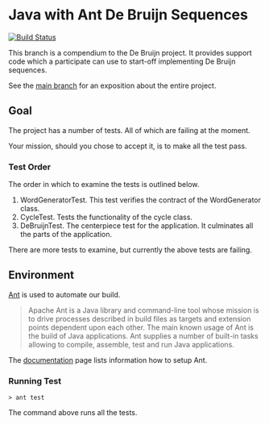 Java with Ant De Bruijn Sequences
===================================

[![Build Status](https://secure.travis-ci.org/dvberkel/debruijn.png?branch=java-ant-finished)](http://travis-ci.org/dvberkel/debruijn)

This branch is a compendium to the De Bruijn project. It provides
support code which a participate can use to start-off implementing De
Bruijn sequences.

See the [main branch](https://github.com/dvberkel/debruijn "Main Branch") 
for an exposition about the entire project.

Goal
----

The project has a number of tests. All of which are failing at the
moment.

Your mission, should you chose to accept it, is to make all the test pass.

### Test Order

The order in which to examine the tests is outlined below.

1. WordGeneratorTest. This test verifies the contract of the WordGenerator class.
2. CycleTest. Tests the functionality of the cycle class.
3. DeBruijnTest. The centerpiece test for the application. It
   culminates all the parts of the application.  

There are more tests to examine, but currently the above tests are failing.

Environment
-----------

[Ant](http://ant.apache.org/ "Homepage of Ant") is used to
automate our build.

>Apache Ant is a Java library and command-line tool whose mission is
> to drive processes described in build files as targets and extension
> points dependent upon each other. The main known usage of Ant is the
> build of Java applications. Ant supplies a number of built-in tasks
> allowing to compile, assemble, test and run Java applications.

The [documentation](http://ant.apache.org/manual/index.html "Information how to setup Ant")
page lists information how to setup Ant.

### Running Test

    > ant test

The command above runs all the tests.

